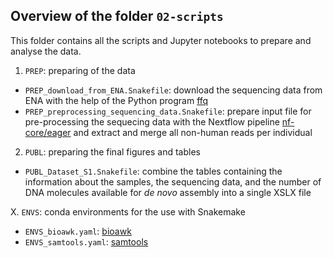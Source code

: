 ## Overview of the folder `02-scripts`

This folder contains all the scripts and Jupyter notebooks to prepare and analyse the data.

1. `PREP`: preparing of the data

  - `PREP_download_from_ENA.Snakefile`: download the sequencing data from ENA with the help of the
    Python program [ffq](https://github.com/pachterlab/ffq)
  - `PREP_preprocessing_sequencing_data.Snakefile`: prepare input file for pre-processing the
    sequecing data with the Nextflow pipeline [nf-core/eager](https://nf-co.re/eager) and extract
    and merge all non-human reads per individual

2. `PUBL`: preparing the final figures and tables

  - `PUBL_Dataset_S1.Snakefile`: combine the tables containing the information about the samples,
    the sequencing data, and the number of DNA molecules available for *de novo* assembly into a
    single XSLX file

X. `ENVS`: conda environments for the use with Snakemake

  - `ENVS_bioawk.yaml`: [bioawk](https://github.com/lh3/bioawk)
  - `ENVS_samtools.yaml`: [samtools](https://github.com/samtools/samtools)
